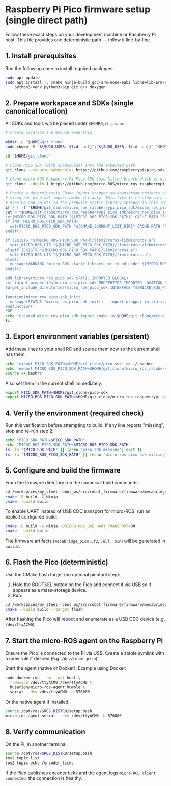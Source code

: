# Raspberry Pi Pico firmware setup (single direct path)

Follow these exact steps on your development machine or Raspberry Pi host. This file provides one deterministic path — follow it line-by-line.

## 1. Install prerequisites

Run the following once to install required packages:

```bash
sudo apt update
sudo apt install -y cmake ninja-build gcc-arm-none-eabi libnewlib-arm-none-eabi \
    python3-venv python3-pip git g++ doxygen
```

## 2. Prepare workspace and SDKs (single canonical location)

All SDKs and tools will be placed under `$HOME/git_clone`.

```bash
# create location and ensure ownership

mkdir -p "$HOME/git_clone"
sudo chown -R "${SUDO_USER:-$(id -un)}":"${SUDO_USER:-$(id -un)}" "$HOME/git_clone"

cd "$HOME/git_clone"

# Clone Pico SDK (with submodules) into the expected path
git clone --recurse-submodules https://github.com/raspberrypi/pico-sdk.git "$HOME/git_clone/pico-sdk"

# Clone micro-ROS Raspberry Pi Pico SDK (use kilted branch which is used by examples)
git clone --depth 1 https://github.com/micro-ROS/micro_ros_raspberrypi_pico_sdk.git "$HOME/git_clone/micro_ros_raspberrypi_pico_sdk"

# Create a deterministic CMake import wrapper so downstream projects can include
# micro_ros_pico_sdk_import.cmake reliably. This file is created only when
# missing and points to the prebuilt static library shipped in this repo.
if [ ! -f "$HOME/git_clone/micro_ros_raspberrypi_pico_sdk/micro_ros_pico_sdk_import.cmake" ]; then
cat > "$HOME/git_clone/micro_ros_raspberrypi_pico_sdk/micro_ros_pico_sdk_import.cmake" <<'EOF'
set(MICRO_ROS_PICO_SDK_PATH "${MICRO_ROS_PICO_SDK_PATH}" CACHE PATH "Path to the micro-ROS Raspberry Pi Pico SDK")
if (NOT MICRO_ROS_PICO_SDK_PATH)
  set(MICRO_ROS_PICO_SDK_PATH "${CMAKE_CURRENT_LIST_DIR}" CACHE PATH "Path to the micro-ROS Raspberry Pi Pico SDK")
endif()

if (EXISTS "${MICRO_ROS_PICO_SDK_PATH}/libmicroros/libmicroros.a")
  set(_MICRO_ROS_LIB "${MICRO_ROS_PICO_SDK_PATH}/libmicroros/libmicroros.a")
elseif (EXISTS "${MICRO_ROS_PICO_SDK_PATH}/libmicroros.a")
  set(_MICRO_ROS_LIB "${MICRO_ROS_PICO_SDK_PATH}/libmicroros.a")
else()
  message(WARNING "micro-ROS static library not found under ${MICRO_ROS_PICO_SDK_PATH}")
endif()

add_library(micro_ros_pico_sdk STATIC IMPORTED GLOBAL)
set_target_properties(micro_ros_pico_sdk PROPERTIES IMPORTED_LOCATION "${_MICRO_ROS_LIB}")
target_include_directories(micro_ros_pico_sdk INTERFACE "${MICRO_ROS_PICO_SDK_PATH}/libmicroros/include" "${MICRO_ROS_PICO_SDK_PATH}/include")

function(micro_ros_pico_sdk_init)
  message(STATUS "micro_ros_pico_sdk_init() - import wrapper initialized (no-op)")
endfunction()
EOF
echo "Created micro_ros_pico_sdk_import.cmake in $HOME/git_clone/micro_ros_raspberrypi_pico_sdk"
fi
```

## 3. Export environment variables (persistent)

Add these lines to your shell RC and source them now so the current shell has them:

```bash
echo 'export PICO_SDK_PATH=$HOME/git_clone/pico-sdk' >> ~/.bashrc
echo 'export MICRO_ROS_PICO_SDK_PATH=$HOME/git_clone/micro_ros_raspberrypi_pico_sdk' >> ~/.bashrc
source ~/.bashrc
```

Also set them in the current shell immediately:

```bash
export PICO_SDK_PATH=$HOME/git_clone/pico-sdk
export MICRO_ROS_PICO_SDK_PATH=$HOME/git_clone/micro_ros_raspberrypi_pico_sdk
```

## 4. Verify the environment (required check)

Run this verification before attempting to build. If any line reports "missing", stop and re-run step 2.

```bash
echo "PICO_SDK_PATH=$PICO_SDK_PATH"
echo "MICRO_ROS_PICO_SDK_PATH=$MICRO_ROS_PICO_SDK_PATH"
ls -la "$PICO_SDK_PATH" || (echo "pico-sdk missing"; exit 1)
ls -la "$MICRO_ROS_PICO_SDK_PATH" || (echo "micro-ros pico sdk missing"; exit 1)
```

## 5. Configure and build the firmware

From the firmware directory run the canonical build commands:

```bash
cd /workspaces/my_steel-robot_ws/src/robot_firmware/firmware/mecabridge_pico
cmake -B build -G Ninja
cmake --build build
```

To enable UART instead of USB CDC transport for micro-ROS, run an explicit configured build:

```bash
cmake -B build -G Ninja -DMICRO_ROS_USE_UART_TRANSPORT=ON
cmake --build build
```

The firmware artifacts (`mecabridge_pico.uf2`, `.elf`, `.bin`) will be generated in `build/`.

## 6. Flash the Pico (deterministic)

Use the CMake flash target (no optional picotool step):

1. Hold the BOOTSEL button on the Pico and connect it via USB so it appears as a mass-storage device.
2. Run:

```bash
cd /workspaces/my_steel-robot_ws/src/robot_firmware/firmware/mecabridge_pico
cmake --build build --target flash
```

After flashing the Pico will reboot and enumerate as a USB CDC device (e.g. `/dev/ttyACM0`).

## 7. Start the micro-ROS agent on the Raspberry Pi

Ensure the Pico is connected to the Pi via USB. Create a stable symlink with a udev rule if desired (e.g. `/dev/robot_pico`).

Start the agent (native or Docker). Example using Docker:

```bash
sudo docker run --rm --net host \
  --device /dev/ttyACM0:/dev/ttyACM0 \
  husarion/micro-ros-agent:humble \
  serial --dev /dev/ttyACM0 -b 576000
```

Or the native agent if installed:

```bash
source /opt/ros/$ROS_DISTRO/setup.bash
micro_ros_agent serial --dev /dev/ttyACM0 -b 576000
```

## 8. Verify communication

On the Pi, in another terminal:

```bash
source /opt/ros/$ROS_DISTRO/setup.bash
ros2 topic list
ros2 topic echo /encoder_ticks
```

If the Pico publishes encoder ticks and the agent logs `micro-ROS client connected`, the connection is healthy.
